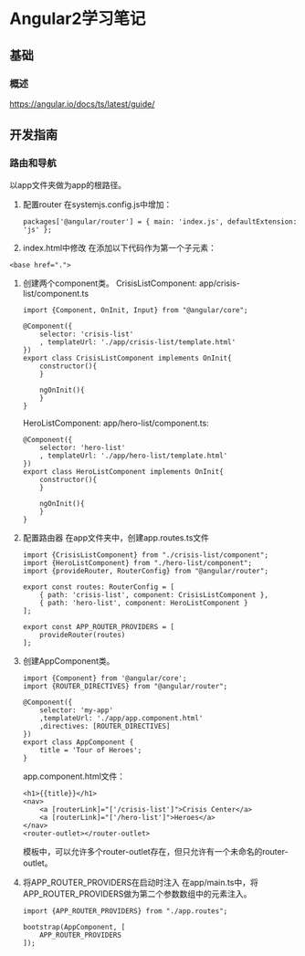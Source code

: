 # Angular2学习笔记

## 基础
### 概述
https://angular.io/docs/ts/latest/guide/

## 开发指南
### 路由和导航
以app文件夹做为app的根路径。
1. 配置router
   在systemjs.config.js中增加：
   ```
   packages['@angular/router'] = { main: 'index.js', defaultExtension: 'js' };

1. index.html中修改
  在<head>添加以下代码作为第一个子元素：
  ```
  <base href=".">
  ```
1. 创建两个component类。
   CrisisListComponent:
   app/crisis-list/component.ts
   ```
   import {Component, OnInit, Input} from "@angular/core";

   @Component({
       selector: 'crisis-list'
       , templateUrl: './app/crisis-list/template.html'
   })
   export class CrisisListComponent implements OnInit{
       constructor(){
       }

       ngOnInit(){
       }
   }
   ```

   HeroListComponent:
   app/hero-list/component.ts:
   ```
   @Component({
       selector: 'hero-list'
       , templateUrl: './app/hero-list/template.html'
   })
   export class HeroListComponent implements OnInit{
       constructor(){
       }

       ngOnInit(){
       }
   }
   ```

1. 配置路由器
   在app文件夹中，创建app.routes.ts文件
   ```
   import {CrisisListComponent} from "./crisis-list/component";
   import {HeroListComponent} from "./hero-list/component";
   import {provideRouter, RouterConfig} from "@angular/router";

   export const routes: RouterConfig = [
       { path: 'crisis-list', component: CrisisListComponent },
       { path: 'hero-list', component: HeroListComponent }
   ];

   export const APP_ROUTER_PROVIDERS = [
       provideRouter(routes)
   ];
   ```

1. 创建AppComponent类。
   ```
   import {Component} from '@angular/core';
   import {ROUTER_DIRECTIVES} from "@angular/router";

   @Component({
       selector: 'my-app'
       ,templateUrl: './app/app.component.html'
       ,directives: [ROUTER_DIRECTIVES]
   })
   export class AppComponent {
       title = 'Tour of Heroes';
   }
   ```

   app.component.html文件：
   ```
   <h1>{{title}}</h1>
   <nav>
       <a [routerLink]="['/crisis-list']">Crisis Center</a>
       <a [routerLink]="['/hero-list']">Heroes</a>
   </nav>
   <router-outlet></router-outlet>
   ```
   模板中，可以允许多个router-outlet存在，但只允许有一个未命名的router-outlet。

1. 将APP_ROUTER_PROVIDERS在启动时注入
   在app/main.ts中，将APP_ROUTER_PROVIDERS做为第二个参数数组中的元素注入。
   ```
   import {APP_ROUTER_PROVIDERS} from "./app.routes";

   bootstrap(AppComponent, [
       APP_ROUTER_PROVIDERS
   ]);

   ```

